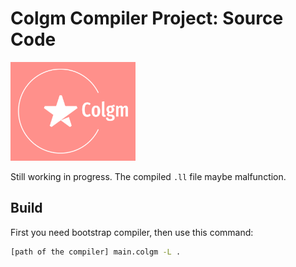 # Colgm Compiler Project: Source Code

<img src="../doc/png/logo-small.png" style="width:200px"></img>

Still working in progress. The compiled `.ll` file maybe malfunction.

## Build

First you need bootstrap compiler, then use this command:

```bash
[path of the compiler] main.colgm -L .
```
